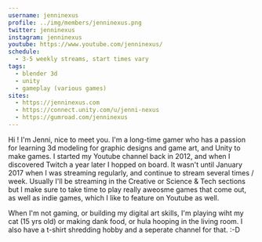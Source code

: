 ```yaml
---
username: jenninexus
profile: ../img/members/jenninexus.png
twitter: jenninexus
instagram: jenninexus
youtube: https://www.youtube.com/jenninexus/
schedule:
  - 3-5 weekly streams, start times vary
tags:
  - blender 3d
  - unity
  - gameplay (various games)
sites:
  - https://jenninexus.com
  - https://connect.unity.com/u/jenni-nexus
  - https://gumroad.com/jenninexus
---
```



Hi ! I'm Jenni, nice to meet you. I'm a long-time gamer who has a passion for learning 3d modeling for graphic designs and game art, and Unity to make games. I started my Youtube channel back in 2012, and when I discovered Twitch a year later I hopped on board. It wasn't until January 2017 when I was streaming regularly, and continue to stream several times / week.  Usually I'll be streaming in the Creative or Science & Tech sections but I make sure to take time to play really aweosme games that come out, as well as indie games, which I like to feature on Youtube as well.

When I'm not gaming, or building my digital art skills, I'm playing wiht my cat (15 yrs old) or making dank food, or hula hooping in the living room. I also have a t-shirt shredding hobby and a seperate channel for that. :-D
